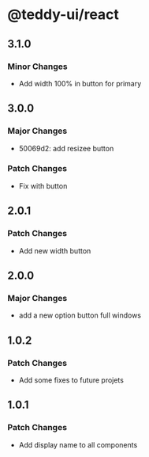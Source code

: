 # @teddy-ui/react

## 3.1.0

### Minor Changes

- Add width 100% in button for primary

## 3.0.0

### Major Changes

- 50069d2: add resizee button

### Patch Changes

- Fix with button

## 2.0.1

### Patch Changes

- Add new width button

## 2.0.0

### Major Changes

- add a new option button full windows

## 1.0.2

### Patch Changes

- Add some fixes to future projets

## 1.0.1

### Patch Changes

- Add display name to all components
